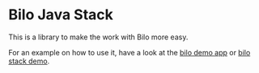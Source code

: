 Bilo Java Stack
===============

This is a library to make the work with Bilo more easy.

For an example on how to use it, have a look at the [bilo demo app](https://github.com/bilo/bilo-demo-app) or [bilo stack demo](https://github.com/bilo/bilo-stack-demo).
